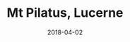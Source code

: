 ---
title: Mt Pilatus, Lucerne
date: 2018-04-02
countries:
  - Switzerland
resources:
  - src: feature.jpg
    params: 
      weight: 0
  - src: DSCF5041.jpg
    params: 
      weight: 1
  - src: DSCF5047.jpg
    params: 
      weight: 2
  - src: DSCF5046.jpg
    params: 
      weight: 3
  - src: DSCF5059.jpg
    params: 
      weight: 4
  - src: DSCF5076.jpg
    params: 
      weight: 5
  - src: DSCF5127.jpg
    params: 
      weight: 6
  - src: DSCF5155.jpg
    params: 
      weight: 7
  - src: DSCF5165.jpg
    params: 
      weight: 8
  - src: DSCF5209.jpg
    params: 
      weight: 10
---